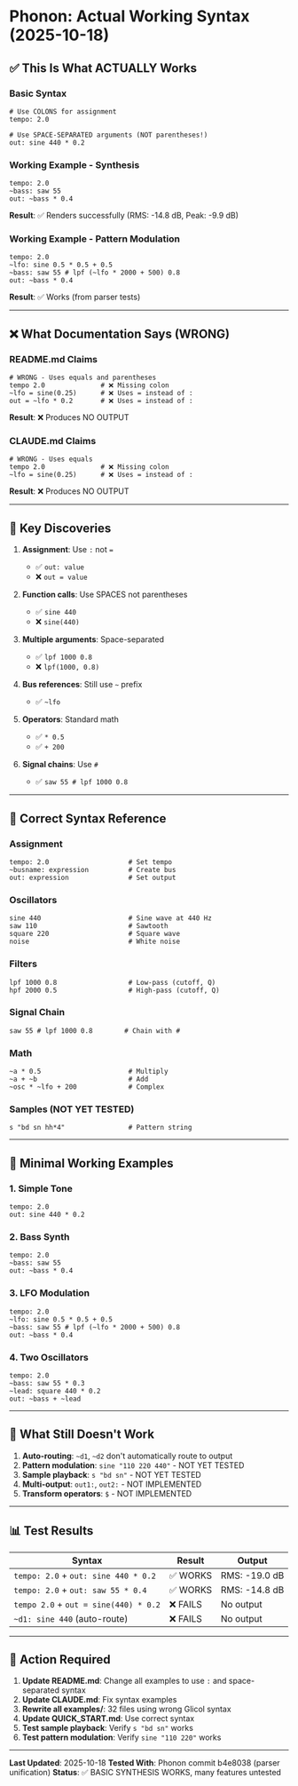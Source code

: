 # Phonon: Actual Working Syntax (2025-10-18)

## ✅ This Is What ACTUALLY Works

### Basic Syntax

```phonon
# Use COLONS for assignment
tempo: 2.0

# Use SPACE-SEPARATED arguments (NOT parentheses!)
out: sine 440 * 0.2
```

### Working Example - Synthesis

```phonon
tempo: 2.0
~bass: saw 55
out: ~bass * 0.4
```

**Result**: ✅ Renders successfully (RMS: -14.8 dB, Peak: -9.9 dB)

### Working Example - Pattern Modulation

```phonon
tempo: 2.0
~lfo: sine 0.5 * 0.5 + 0.5
~bass: saw 55 # lpf (~lfo * 2000 + 500) 0.8
out: ~bass * 0.4
```

**Result**: ✅ Works (from parser tests)

---

## ❌ What Documentation Says (WRONG)

### README.md Claims

```phonon
# WRONG - Uses equals and parentheses
tempo 2.0              # ❌ Missing colon
~lfo = sine(0.25)      # ❌ Uses = instead of :
out = ~lfo * 0.2       # ❌ Uses = instead of :
```

**Result**: ❌ Produces NO OUTPUT

### CLAUDE.md Claims

```phonon
# WRONG - Uses equals
tempo 2.0              # ❌ Missing colon
~lfo = sine(0.25)      # ❌ Uses = instead of :
```

**Result**: ❌ Produces NO OUTPUT

---

## 🔑 Key Discoveries

1. **Assignment**: Use `:` not `=`
   - ✅ `out: value`
   - ❌ `out = value`

2. **Function calls**: Use SPACES not parentheses
   - ✅ `sine 440`
   - ❌ `sine(440)`

3. **Multiple arguments**: Space-separated
   - ✅ `lpf 1000 0.8`
   - ❌ `lpf(1000, 0.8)`

4. **Bus references**: Still use `~` prefix
   - ✅ `~lfo`

5. **Operators**: Standard math
   - ✅ `* 0.5`
   - ✅ `+ 200`

6. **Signal chains**: Use `#`
   - ✅ `saw 55 # lpf 1000 0.8`

---

## 📝 Correct Syntax Reference

### Assignment

```phonon
tempo: 2.0                    # Set tempo
~busname: expression          # Create bus
out: expression               # Set output
```

### Oscillators

```phonon
sine 440                      # Sine wave at 440 Hz
saw 110                       # Sawtooth
square 220                    # Square wave
noise                         # White noise
```

### Filters

```phonon
lpf 1000 0.8                  # Low-pass (cutoff, Q)
hpf 2000 0.5                  # High-pass (cutoff, Q)
```

### Signal Chain

```phonon
saw 55 # lpf 1000 0.8        # Chain with #
```

### Math

```phonon
~a * 0.5                      # Multiply
~a + ~b                       # Add
~osc * ~lfo + 200             # Complex
```

### Samples (NOT YET TESTED)

```phonon
s "bd sn hh*4"                # Pattern string
```

---

## 🎯 Minimal Working Examples

### 1. Simple Tone

```phonon
tempo: 2.0
out: sine 440 * 0.2
```

### 2. Bass Synth

```phonon
tempo: 2.0
~bass: saw 55
out: ~bass * 0.4
```

### 3. LFO Modulation

```phonon
tempo: 2.0
~lfo: sine 0.5 * 0.5 + 0.5
~bass: saw 55 # lpf (~lfo * 2000 + 500) 0.8
out: ~bass * 0.4
```

### 4. Two Oscillators

```phonon
tempo: 2.0
~bass: saw 55 * 0.3
~lead: square 440 * 0.2
out: ~bass + ~lead
```

---

## 🚨 What Still Doesn't Work

1. **Auto-routing**: `~d1`, `~d2` don't automatically route to output
2. **Pattern modulation**: `sine "110 220 440"` - NOT YET TESTED
3. **Sample playback**: `s "bd sn"` - NOT YET TESTED
4. **Multi-output**: `out1:`, `out2:` - NOT IMPLEMENTED
5. **Transform operators**: `$` - NOT IMPLEMENTED

---

## 📊 Test Results

| Syntax | Result | Output |
|--------|--------|--------|
| `tempo: 2.0` + `out: sine 440 * 0.2` | ✅ WORKS | RMS: -19.0 dB |
| `tempo: 2.0` + `out: saw 55 * 0.4` | ✅ WORKS | RMS: -14.8 dB |
| `tempo 2.0` + `out = sine(440) * 0.2` | ❌ FAILS | No output |
| `~d1: sine 440` (auto-route) | ❌ FAILS | No output |

---

## 🎯 Action Required

1. **Update README.md**: Change all examples to use `:` and space-separated syntax
2. **Update CLAUDE.md**: Fix syntax examples
3. **Rewrite all examples/**: 32 files using wrong Glicol syntax
4. **Update QUICK_START.md**: Use correct syntax
5. **Test sample playback**: Verify `s "bd sn"` works
6. **Test pattern modulation**: Verify `sine "110 220"` works

---

**Last Updated**: 2025-10-18
**Tested With**: Phonon commit b4e8038 (parser unification)
**Status**: ✅ BASIC SYNTHESIS WORKS, many features untested
